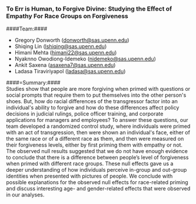 ### To Err is Human, to Forgive Divine: Studying the Effect of Empathy For Race Groups on Forgiveness ###

####Team:####
* Gregory Donworth (donworth@sas.upenn.edu)
* Shiqing Lin (lshiqing@sas.upenn.edu)
* Himani Mehta (himani22@sas.upenn.edu)
* Nyaknno Owodiong-Idemeko (nidemeko@sas.upenn.edu)
* Ankit Saxena (asaxena7@sas.upenn.edu)
* Ladasa Tiraviriyapol (ladasa@sas.upenn.edu)

####=Summary:####<br />
Studies show that people are more forgiving when primed with questions or social prompts that require them to put themselves into the other person's shoes. But, how do racial differences of the transgressor factor into an individual's ability to forgive and how do these differences affect policy decisions in judicial rulings, police officer training, and corporate applications for managers and employees? To answer these questions, our team developed a randomized control study, where individuals were primed with an act of transgression, then were shown an individual's face, either of the same race or of a different race as them, and then were measured on their forgiveness levels, either by first priming them with empathy or not. The observed null results suggested that we do not have enough evidence to conclude that there is a difference between people’s level of forgiveness when primed with different race groups. These null effects gave us a deeper understanding of how individuals perceive in-group and out-group identities when presented with pictures of people. We conclude with possible explanations for the observed null effects for race-related priming and discuss interesting age- and gender-related effects that were observed in our analyses.
